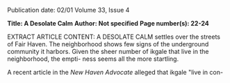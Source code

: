 Publication date: 02/01
Volume 33, Issue 4

**Title: A Desolate Calm**
**Author: Not specified**
**Page number(s): 22-24**

EXTRACT ARTICLE CONTENT:
A DESOLATE CALM settles over the streets of 
Fair Haven. The neighborhood shows few 
signs of the underground community it 
harbors. Given the sheer number of ikgale 
that live in the neighborhood, the empti-
ness seems all the more startling. 

A recent article in the *New Haven Advocate* alleged that ikgale "live in con-
